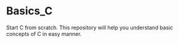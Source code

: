 # Basics_C
Start C from scratch. This repository will help you understand basic concepts of C in easy manner.
